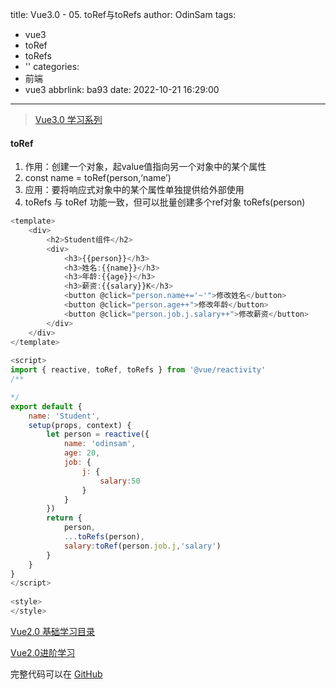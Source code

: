 title: Vue3.0 - 05. toRef与toRefs
author: OdinSam
tags:
  - vue3
  - toRef
  - toRefs
  - ''
categories:
  - 前端
  - vue3
abbrlink: ba93
date: 2022-10-21 16:29:00
---
> [Vue3.0 学习系列](/articles/151c.html) 

<!--more-->

#### toRef
1. 作用：创建一个对象，起value值指向另一个对象中的某个属性
2. const name = toRef(person,‘name’)
3. 应用：要将响应式对象中的某个属性单独提供给外部使用
4. toRefs 与 toRef 功能一致，但可以批量创建多个ref对象 toRefs(person)

```js student.vue
<template>
    <div>
        <h2>Student组件</h2>
        <div>
            <h3>{{person}}</h3>
            <h3>姓名:{{name}}</h3>
            <h3>年龄:{{age}}</h3>
            <h3>薪资:{{salary}}K</h3>
            <button @click="person.name+='~'">修改姓名</button>
            <button @click="person.age++">修改年龄</button>
            <button @click="person.job.j.salary++">修改薪资</button>
        </div>
    </div>
</template>
  
<script>
import { reactive, toRef, toRefs } from '@vue/reactivity'
/**

*/
export default {
    name: 'Student',
    setup(props, context) {
        let person = reactive({
            name: 'odinsam',
            age: 20,
            job: {
                j: {
                    salary:50
                }
            }
        })
        return {
            person,
            ...toRefs(person),
            salary:toRef(person.job.j,'salary')
        }
    }
}
</script>
  
<style>
</style>
```

[Vue2.0 基础学习目录](/articles/da3d.html)  

[Vue2.0进阶学习](/articles/e255.html) 

完整代码可以在 [GitHub](https://github.com/odinsam/learn-vue2.0)